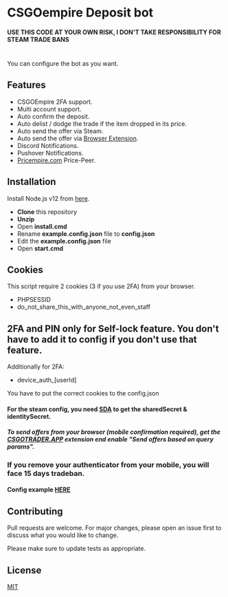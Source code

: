 # CSGOempire Deposit bot
#### USE THIS CODE AT YOUR OWN RISK, I DON'T TAKE RESPONSIBILITY FOR STEAM TRADE BANS
#

You can configure the bot as you want. 

## Features

- CSGOEmpire 2FA support.
- Multi account support.
- Auto confirm the deposit.
- Auto delist / dodge the trade if the item dropped in its price.
- Auto send the offer via Steam.
- Auto send the offer via [Browser Extension](https://csgotrader.app/).
- Discord Notifications.
- Pushover Notifications.
- [Pricempire.com](https://pricempire.com/peer) Price-Peer.


## Installation

Install Node.js v12 from [here](https://nodejs.org/dist/v12.17.0/node-v12.17.0-x64.msi).
- **Clone** this repository
- **Unzip**
- Open **install.cmd**
- Rename **example.config.json** file to **config.json**
- Edit the **example.config.json** file
- Open **start.cmd**


## Cookies
This script require 2 cookies (3 if you use 2FA) from your browser.

- PHPSESSID
- do_not_share_this_with_anyone_not_even_staff

## 2FA and PIN only for Self-lock feature. You don't have to add it to config if you don't use that feature.

Additionally for 2FA:
- device_auth_[userId]

You have to put the correct cookies to the config.json

#### For the steam config, you need [SDA](https://github.com/Jessecar96/SteamDesktopAuthenticator) to get the sharedSecret & identitySecret.

##### To send offers from your browser (mobile confirmation required), get the [CSGOTRADER.APP](https://csgotrader.app/) extension end enable "Send offers based on query params".
### If you remove your authenticator from your mobile, you will face 15 days tradeban.

#### Config example [HERE](https://github.com/antal-k/antal-k-csgoempire-deposit/blob/main/config.md)

 
## Contributing
Pull requests are welcome. For major changes, please open an issue first to discuss what you would like to change.

Please make sure to update tests as appropriate.

## License
[MIT](https://choosealicense.com/licenses/mit/)
